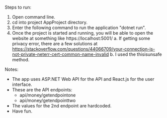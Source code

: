 Steps to run:

1. Open command line.
2. cd into project AppProject directory.
3. Enter the following command to run the application "dotnet run".
4. Once the project is started and running, you will be able to open the website at something like https://localhost:5001/
   a. If getting some privacy error, there are a few solutions at https://stackoverflow.com/questions/44066709/your-connection-is-not-private-neterr-cert-common-name-invalid
   b. I used the thisisunsafe method.
  
Notes:
* The app uses ASP.NET Web API for the API and React.js for the user interface.
* These are the API endpoints:
  - api/money/getendpointone
  - api/money/getendpointtwo
* The values for the 2nd endpoint are hardcoded.
* Have fun.

